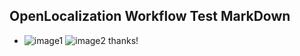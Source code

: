 ## OpenLocalization Workflow Test MarkDown
* ![image1](.\eab7d656-b0ff-4f02-9e28-0da6ae6f1331.PNG)   ![image2](.\c273186a-87d9-4e88-b857-f6b281b11dc2.png) 
thanks!